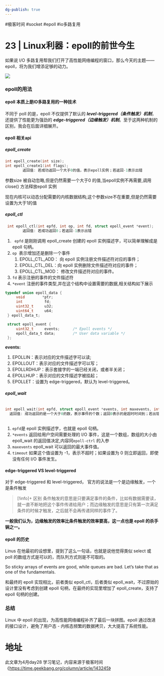 ```yaml
---
dg-publish: true
---
```


#极客时间 #socket #epoll #io多路复用


# 23 | Linux利器：epoll的前世今生

如果说 I/O 多路复用帮我们打开了高性能网络编程的窗口，那么今天的主题——epoll，将为我们增添足够的动力。

![](https://static001.geekbang.org/resource/image/fd/60/fd2e25f72a5103ef78c05c7ad2dab060.png?wh=681*129)


### epoll的用法

#### epoll 本质上是IO多路复用的一种技术

不同于 poll 的是，epoll 不仅提供了默认的 ***level-triggered（条件触发）机制***，还提供了性能更为强劲的 ***edge-triggered（边缘触发）机制***。至于这两种机制的区别，我会在后面详细展开。

#### epoll  相关api

##### epoll_create

```c
int epoll_create(int size);
int epoll_create1(int flags);
        返回值: 若成功返回一个大于0的值，表示epoll实例；若返回-1表示出错
```

参数size 被自动忽略,但是仍然需要一个大于0 的值,当epoll实例不再需要,调用 close() 方法释放epoll 实例

现在内核可以动态分配需要的内核数据结构,这个参数size不在重要,但是仍然需要设置为大于1的值

##### epoll_ctl
```c
 int epoll_ctl(int epfd, int op, int fd, struct epoll_event *event);
        返回值: 若成功返回0；若返回-1表示出错
```

1. ` epfd` 是刚刚调用 epoll_create 创建的 epoll 实例描述字，可以简单理解成是 epoll 句柄。
2. `op `表示增加还是删除一个事件
	1. EPOLL_CTL_ADD： 向 epoll 实例注册文件描述符对应的事件；
	2. EPOLL_CTL_DEL：向 epoll 实例删除文件描述符对应的事件；
	3. EPOLL_CTL_MOD： 修改文件描述符对应的事件。
3.  `fd` 表示注册的事件的文件描述符
4. `*event` 注册的事件类型,并在这个结构中设置需要的数据,相关结构如下展示

```c
typedef union epoll_data {
     void        *ptr;
     int          fd;
     uint32_t     u32;
     uint64_t     u64;
 } epoll_data_t;

 struct epoll_event {
     uint32_t     events;      /* Epoll events */
     epoll_data_t data;        /* User data variable */
 };
```

**events:**

1. EPOLLIN：表示对应的文件描述字可以读;
2. EPOLLOUT：表示对应的文件描述字可以写；
3. EPOLLRDHUP：表示套接字的一端已经关闭，或者半关闭；
4. EPOLLHUP：表示对应的文件描述字被挂起；
5. EPOLLET：设置为 edge-triggered，默认为 level-triggered。

##### epoll_wait

```c

int epoll_wait(int epfd, struct epoll_event *events, int maxevents, int timeout);
  返回值: 成功返回的是一个大于0的数，表示事件的个数；返回0表示的是超时时间到；若出错返回-1.
  
```


1. `epfd`是 epoll 实例描述字，也就是 epoll 句柄。
2. `*events` 返回给用户空间需要处理的 I/O 事件，这是一个数组，数组的大小由 epoll_wait 的返回值决定,内容同`epoll-ctrl` 的入参
3. `maxevents`  epoll_wait 可以返回的最大事件值。
4. `timeout`  如果这个值设置为 -1，表示不超时；如果设置为 0 则立即返回，即使没有任何 I/O 事件发生。


#### edge-triggered VS level-triggered

对于 edge-triggered 和 level-triggered， 官方的说法是一个是边缘触发，一个是条件触发

> [!info]+ 区别
>条件触发的意思是只要满足事件的条件，比如有数据需要读，就一直不断地把这个事件传递给用户；而边缘触发的意思是只有第一次满足条件的时候才触发，之后就不会再传递同样的事件了。

**一般我们认为，边缘触发的效率比条件触发的效率要高，这一点也是 epoll 的杀手锏之一。**

#### epoll 的历史

Linus 在他最初的设想里，提到了这么一句话，也就是说他觉得类似 select 或 poll 的数组方式是可以的，而队列方式则是不可取的。

So sticky arrays of events are good, while queues are bad. Let’s take that as one of the fundamentals.

和最终的 epoll 实现相比，前者类似 epoll_ctl，后者类似 epoll_wait，不过原始的设计里没有考虑到创建 epoll 句柄，在最终的实现里增加了 epoll_create，支持了 epoll 句柄的创建。

### 总结

Linux 中 epoll 的出现，为高性能网络编程补齐了最后一块拼图。epoll 通过改进的接口设计，避免了用户态 - 内核态频繁的数据拷贝，大大提高了系统性能。



# 地址

此文章为4月day28 学习笔记，内容来源于极客时间《https://time.geekbang.org/column/article/143245》

